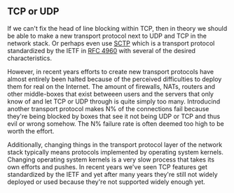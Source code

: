 ## TCP or UDP

If we can't fix the head of line blocking within TCP, then in theory we should
be able to make a new transport protocol next to UDP and TCP in the network
stack. Or perhaps even use
[SCTP](https://en.wikipedia.org/wiki/Stream_Control_Transmission_Protocol)
which is a transport protocol standardized by the IETF in [RFC
4960](https://tools.ietf.org/html/rfc4960) with several of the desired
characteristics.

However, in recent years efforts to create new transport protocols have almost
entirely been halted because of the perceived difficulties to deploy them for
real on the Internet. The amount of firewalls, NATs, routers and other
middle-boxes that exist betweeen users and the servers that only know of and
let TCP or UDP through is quite simply too many. Introducind another transport
protocol makes N% of the connections fail because they're being blocked by
boxes that see it not being UDP or TCP and thus evil or wrong somehow. The N%
failure rate is often deemed too high to be worth the effort.

Additionally, changing things in the transport protocol layer of the network
stack typically means protocols implemented by operating system kernels.
Changing operating system kernels is a very slow process that takes its own
efforts and pushes. In recent years we've seen TCP features get standardized
by the IETF and yet after many years they're still not widely deployed or used
because they're not supported widely enough yet.


